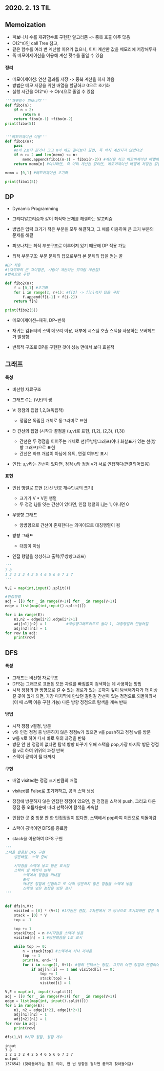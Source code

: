 ## 2020. 2. 13 TIL



## Memoization



- 피보나치 수를 재귀함수로 구현한 알고리즘 -> 중복 호출 아주 많음
- O(2^n)인 call Tree 참고, 
- 같은 함수를 여러 번 계산할 이유가 없으니, 이미 계산한 값을 메모리에 저장해두자
- 즉 메모이제이션을 이용해 계산 횟수를 줄일 수 있음



#### 정리

- 메모이제이션: 연산 결과를 저장 -> 중복 계산을 하지 않음
- 방법은 메모 저장을 위한 배열을 할당하고 0으로 초기화 
- 실행 시간을 O(2^n) -> O(n)으로 줄일 수 있음



```python
'''재귀함수 피보나치'''
def fibo(n):
    if n < 2:
        return n
    return fibo(n-1) +fibo(n-2)
print(fibo(5))


'''메모이제이션 이용'''
def fibo1(n):
    pass
    #n이 2보다 같거나 크고 n이 메모 길이보다 길면, 즉 아직 계산되지 않았다면
    if n >= 2 and len(memo) <= n:
        memo.append(fibo1(n-1) + fibo1(n-2)) #계산을 하고 메모이제이션 배열에 저장함
    return memo[n] #아니라면, 즉 이미 계산된 값이면, 메모이제이션 배열에 저장된 값을 리턴

memo = [0,1] #메모이제이션 초기화

print(fibo1(5))
```









## DP



- Dynamic Programming
- 그리디알고리즘과 같이 최적화 문제를 해결하는 알고리즘
- 방법은 입력 크기가 작은 부분을 모두 해결하고, 그 해를 이용하여 큰 크기 부분의 문제를 해결



- 피보나치는 최적 부분구조로 이루어져 있기 때문에 DP 적용 가능
- 최적 부분구조: 부분 문제의 답으로부터 본 문제의 답을 얻는 꼴

```python
#DP 적용
#(재귀와의 큰 차이점은, 사람이 계산하는 것처럼 계산함)
#반복으로 구현

def fibo2(n):
    f = [0,1] #초기화
    for i in range(2, n+1): #f[2] -> f[n]까지 답을 구함
        f.append(f[i-1] + f[i-2])
    return f[n]

print(fibo2(5))
```



- 메모이제이션~재귀, DP~반복

- 재귀는 컴퓨터의 스택 메모리 이용, 내부에 시스템 호출 스택을 사용하는 오버헤드가 발생함
- 반복적 구조로 DP를 구현한 것이 성능 면에서 보다 효율적









## 그래프



#### 특성

- 비선형 자료구조
- 그래프 G는 (V,E)의 쌍
- V: 정점의 집합 1,2,3(독립적)
  - 정점은 독립된 개체로 동그라미로 표현
- E: 간선의 집합 (시작과 끝점을 (u,v)로 표현, (1,2), (2,3), (1,3))
  - 간선은 두 정점을 이어주는 개체로 선(무방향그래프)이나 화살표가 있는 선(방향 그래프)으로 표현
  - 간선은 좌표 개념이 아님에 유의, 연결 여부만 표시

- 인접: u,v라는 간선이 있다면, 정점 u와 정점 v가 서로 인접하다(연결되어있음)





#### 표현

- 인접 행렬로 표현 (간선 번호 개수만큼의 크기)

  - 크기가 V * V인 행렬
  - 두 정점 i,j를 잇는 간선이 있다면, 인접 행렬의 i,j는 1, 아니면 0

- 무방향 그래프

  - 양방향으로 간선이 존재한다는 의미이므로 대칭행렬이 됨

- 방향 그래프

  - 대칭이 아님

  



- 인접 행렬을 생성하고 출력(무방향그래프)

```python
'''
7 8
1 2 1 3 2 4 2 5 4 6 5 6 6 7 3 7
'''

V,E = map(int,input().split())

#인접행렬
adj = [[0 for _ in range(V+1)] for _ in range(V+1)]
edge = list(map(int,input().split()))

for i in range(E):
    n1,n2 = edge[i*2],edge[i*2+1]
    adj[n1][n2] = 1         #무방향그래프이므로 둘다 1, 대칭행렬이 만들어짐
    adj[n2][n1] = 1
for row in adj:
    print(row)
```









## DFS



#### 특성

- 그래프는 비선형 자료구조
- DFS는 그래프로 표현된 모든 자료를 빠짐없이 검색하는 데 사용하는 방법
- 시작 정점의 한 방향으로 갈 수 있는 경로가 있는 곳까지 깊이 탐색해가다가 더 이상 갈 곳이 없게 되면,
  가장 마지막에 만났던 갈림길 간선이 있는 정점으로 되돌아와서(이 때 스택 이용 구현 가능)
  다른 방향 정점으로 탐색을 계속 반복





#### 방법

- 시작 정점 v결정, 방문
- v와 인접 정점 중 방문하지 않은 정점w가 있으면 v를 push하고 정점 w를 방문
- w를 v로 하여 다시 바로 위의 과정을 반복
- 방문 안 한 정점이 없다면 탐색 방향 바꾸기 위해 스택을 pop,가장 마지막 방문 정점을 v로 하여 위위의 과정 반복
- 스택이 공백이 될 때까지





#### 구현

- 배열 visited는 정점 크기만큼의 배열
- visited를 False로 초기화하고, 공백 스택 생성
- 정점에 방문하지 않은 인접한 정점이 있으면, 원 정점을 스택에 push, 그리고 다른 정점 중 오름차순에 따라 선택하여 탐색을 계속함
- 인접한 곳 중 방문 안 한 인접정점이 없다면, 스택에서 pop하여 이전으로 되돌아감
- 스택이 공백이면 DFS를 종료함





- stack을 이용하여 DFS 구현

```python
'''
스택을 활용한 DFS 구현
    방문배열, 스택 준비

    시작점을 스택에 넣고 방문 표시함
    스택이 빌 때까지 반복
        스택에서 정점을 꺼내옴
        출력
        꺼내온 정점에 인접하고 또 아직 방문하지 않은 정점을 스택에 넣음
        스택에 넣은 정점을 방문 표시
'''


def dfs(n,V):
    visited = [0] * (V+1) #1차원은 괜찮, 2차원에서 이 방식으로 초기화하면 얕은 복사가 됨
    stack = [0] * V
    top = -1

    top += 1
    stack[top] = n #시작점을 스택에 넣음
    visited[n] = 1 #방문했음을 1로 표시

    while top >= 0:
        n = stack[top] #스택에서 하나 꺼내옴
        top -= 1
        print(n, end='')
        for i in range(1, V+1): #행의 인덱스는 정점, 그것이 어떤 정점과 연결되어있는지
            if adj[n][i] == 1 and visited[i] == 0:
                top += 1
                stack[top] = i
                visited[i] = 1

V,E = map(int, input().split())
adj = [[0 for _ in range(V+1)] for _ in range(V+1)]
edge = list(map(int, input().split()))
for i in range(E):
    n1, n2 = edge[i*2], edge[i*2+1]
    adj[n1][n2] = 1
    adj[n2][n1] = 1
for row in adj:
    print(row)

dfs(1,V) #시작 정점, 정점 개수
```



```
input
7 8
1 2 1 3 2 4 2 5 4 6 5 6 6 7 3 7
output
1376542 (찾아들어가는 경로 의미, 한 번 방향을 정하면 끝까지 찾아들어감)
```



